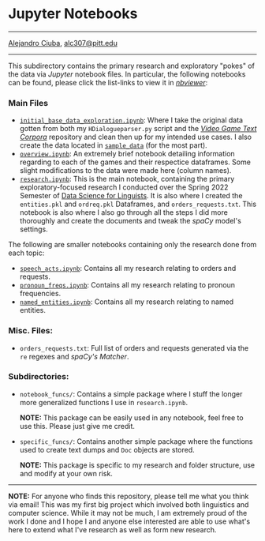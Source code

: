 # Jupyter Notebooks
***
[Alejandro Ciuba](https://alejandrociuba.github.io), alc307@pitt.edu
***
This subdirectory contains the primary research and exploratory "pokes" of the data via _Jupyter_ notebook files. In particular, the following notebooks can be found, please click the list-links to view it in [_nbviewer_](https://nbviewer.org):

### Main Files
- [`initial_base_data_exploration.ipynb`](https://nbviewer.org/github/Data-Science-for-Linguists-2022/Pragmatics-In-Video-Games/blob/main/notebooks/initial_base_data_exploration.ipynb): Where I take the original data gotten from both my `HDialogueparser.py` script and the [_Video Game Text Corpora_](https://github.com/hmi-utwente/video-game-text-corpora) repository and clean then up for my intended use cases. I also create the data located in [`sample_data`](https://github.com/Data-Science-for-Linguists-2022/Pragmatics-In-Video-Games/tree/main/sample_data) (for the most part).
- [`overview.ipynb`](https://nbviewer.org/github/Data-Science-for-Linguists-2022/Pragmatics-In-Video-Games/blob/main/notebooks/overview.ipynb): An extremely brief notebook detailing information regarding to each of the games and their respectice dataframes. Some slight modifications to the data were made here (column names).
- [`research.ipynb`](https://nbviewer.jupyter.org/github/Data-Science-for-Linguists-2022/Pragmatics-In-Video-Games/blob/main/notebooks/research.ipynb): This is the main notebook, containing the primary exploratory-focused research I conducted over the Spring 2022 Semester of [Data Science for Linguists](https://github.com/Data-Science-for-Linguists-2022). It is also where I created the `entities.pkl` and `ordreq.pkl` Dataframes, and `orders_requests.txt`. This notebook is also where I also go through all the steps I did more thoroughly and create the documents and tweak the _spaCy_ model's settings.

The following are smaller notebooks containing only the research done from each topic:

- [`speech_acts.ipynb`](https://nbviewer.org/github/Data-Science-for-Linguists-2022/Pragmatics-In-Video-Games/blob/main/notebooks/speech_acts.ipynb): Contains all my research relating to orders and requests.
- [`pronoun_freqs.ipynb`](https://nbviewer.org/github/Data-Science-for-Linguists-2022/Pragmatics-In-Video-Games/blob/main/notebooks/pronoun_freqs.ipynb): Contains all my research relating to pronoun frequencies.
- [`named_entities.ipynb`](https://nbviewer.org/github/Data-Science-for-Linguists-2022/Pragmatics-In-Video-Games/blob/main/notebooks/named_entities.ipynb): Contains all my research relating to named entities.

### Misc. Files:
- `orders_requests.txt`: Full list of orders and requests generated via the `re` regexes and _spaCy's Matcher_.

### Subdirectories:
- `notebook_funcs/`: Contains a simple package where I stuff the longer more generalized functions I use in `research.ipynb`.

    **NOTE:** This package can be easily used in any notebook, feel free to use this. Please just give me credit.
- `specific_funcs/`: Contains another simple package where the functions used to create text dumps and `Doc` objects are stored.

    **NOTE:** This package is specific to my research and folder structure, use and modify at your own risk.
***
**NOTE:** For anyone who finds this repository, please tell me what you think via email! This was my first big project which involved both linguistics and computer science. While it may not be much, I am extremely proud of the work I done and I hope I and anyone else interested are able to use what's here to extend what I've research as well as form new research.